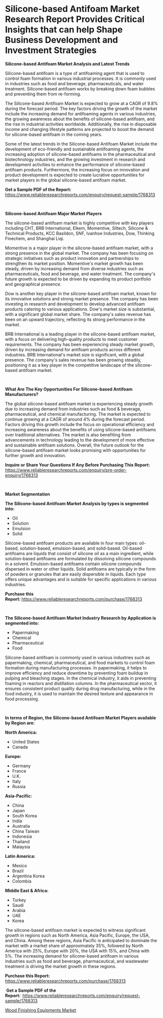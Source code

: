 <p><h1>Silicone-based Antifoam Market Research Report Provides Critical Insights that can help Shape Business Development and Investment Strategies</h1></p><p><strong>Silicone-based Antifoam Market Analysis and Latest Trends</strong></p>
<p><p>Silicone-based antifoam is a type of antifoaming agent that is used to control foam formation in various industrial processes. It is commonly used in industries such as food and beverage, pharmaceuticals, and water treatment. Silicone-based antifoam works by breaking down foam bubbles and preventing them from re-forming.</p><p>The Silicone-based Antifoam Market is expected to grow at a CAGR of 9.8% during the forecast period. The key factors driving the growth of the market include the increasing demand for antifoaming agents in various industries, the growing awareness about the benefits of silicone-based antifoam, and the rise in industrial activities worldwide. Additionally, the rise in disposable income and changing lifestyle patterns are projected to boost the demand for silicone-based antifoam in the coming years.</p><p>Some of the latest trends in the Silicone-based Antifoam Market include the development of eco-friendly and sustainable antifoaming agents, the increasing adoption of silicone-based antifoams in the pharmaceutical and biotechnology industries, and the growing investment in research and development activities to enhance the performance of silicone-based antifoam products. Furthermore, the increasing focus on innovation and product development is expected to create lucrative opportunities for market players in the global silicone-based antifoam market.</p></p>
<p><strong>Get a Sample PDF of the Report:&nbsp;</strong> <a href="https://www.reliableresearchreports.com/enquiry/request-sample/1768313">https://www.reliableresearchreports.com/enquiry/request-sample/1768313</a></p>
<p>&nbsp;</p>
<p><strong>Silicone-based Antifoam Major Market Players</strong></p>
<p><p>The silicone-based antifoam market is highly competitive with key players including CHT, BRB International, Elkem, Momentive, Siltech, Silicone & Technical Products, KCC Basildon, SNF, Ivanhoe Industries, Dow, Thinking Finechem, and Shanghai Liqi. </p><p>Momentive is a major player in the silicone-based antifoam market, with a strong presence in the global market. The company has been focusing on strategic initiatives such as product innovation and partnerships to strengthen its market position. Momentive's market growth has been steady, driven by increasing demand from diverse industries such as pharmaceuticals, food and beverage, and water treatment. The company's future growth is expected to be driven by expanding its product portfolio and geographical presence.</p><p>Dow is another key player in the silicone-based antifoam market, known for its innovative solutions and strong market presence. The company has been investing in research and development to develop advanced antifoam products catering to various applications. Dow's market size is substantial, with a significant global market share. The company's sales revenue has been on an upward trajectory, reflecting its strong performance in the market.</p><p>BRB International is a leading player in the silicone-based antifoam market, with a focus on delivering high-quality products to meet customer requirements. The company has been experiencing steady market growth, driven by increasing demand for antifoam products across different industries. BRB International's market size is significant, with a global presence. The company's sales revenue has been growing steadily, positioning it as a key player in the competitive landscape of the silicone-based antifoam market.</p></p>
<p>&nbsp;</p>
<p><strong>What Are The Key Opportunities For Silicone-based Antifoam Manufacturers?</strong></p>
<p><p>The global silicone-based antifoam market is experiencing steady growth due to increasing demand from industries such as food & beverage, pharmaceutical, and chemical manufacturing. The market is expected to continue growing at a CAGR of around 4% during the forecast period. Factors driving this growth include the focus on operational efficiency and increasing awareness about the benefits of using silicone-based antifoams over traditional alternatives. The market is also benefiting from advancements in technology leading to the development of more effective and sustainable antifoam solutions. Overall, the future outlook for the silicone-based antifoam market looks promising with opportunities for further growth and innovation.</p></p>
<p><strong>Inquire or Share Your Questions If Any Before Purchasing This Report:</strong> <a href="https://www.reliableresearchreports.com/enquiry/pre-order-enquiry/1768313">https://www.reliableresearchreports.com/enquiry/pre-order-enquiry/1768313</a></p>
<p>&nbsp;</p>
<p><strong>Market Segmentation</strong></p>
<p><strong>The Silicone-based Antifoam Market Analysis by types is segmented into:</strong></p>
<p><ul><li>Oil</li><li>Solution</li><li>Emulsion</li><li>Solid</li></ul></p>
<p><p>Silicone-based antifoam products are available in four main types: oil-based, solution-based, emulsion-based, and solid-based. Oil-based antifoams are liquids that consist of silicone oil as a main ingredient, while solution-based antifoams are formulated by dissolving silicone compounds in a solvent. Emulsion-based antifoams contain silicone compounds dispersed in water or other liquids. Solid antifoams are typically in the form of powders or granules that are easily dispersible in liquids. Each type offers unique advantages and is suitable for specific applications in various industries.</p></p>
<p><strong>Purchase this Report:&nbsp;</strong><a href="https://www.reliableresearchreports.com/purchase/1768313">https://www.reliableresearchreports.com/purchase/1768313</a></p>
<p>&nbsp;</p>
<p><strong>The Silicone-based Antifoam Market Industry Research by Application is segmented into:</strong></p>
<p><ul><li>Papermaking</li><li>Chemical</li><li>Pharmaceutical</li><li>Food</li></ul></p>
<p><p>Silicone-based antifoam is commonly used in various industries such as papermaking, chemical, pharmaceutical, and food markets to control foam formation during manufacturing processes. In papermaking, it helps to improve efficiency and reduce downtime by preventing foam buildup in pulping and bleaching stages. In the chemical industry, it aids in preventing foaming in reactors and distillation columns. In the pharmaceutical sector, it ensures consistent product quality during drug manufacturing, while in the food industry, it is used to maintain the desired texture and appearance in food processing.</p></p>
<p>&nbsp;</p>
<p><strong>In terms of Region, the Silicone-based Antifoam Market Players available by Region are:</strong></p>
<p>
    <p> <strong> North America: </strong>
        <ul>
            <li>United States</li>
            <li>Canada</li>
        </ul>
        </p> 
    <p> <strong> Europe: </strong>
        <ul>
            <li>Germany</li>
            <li>France</li>
            <li>U.K.</li>
            <li>Italy</li>
            <li>Russia</li>
        </ul>
        </p> 
    <p> <strong> Asia-Pacific: </strong>
        <ul>
            <li>China</li>
            <li>Japan</li>
            <li>South Korea</li>
            <li>India</li>
            <li>Australia</li>
            <li>China Taiwan</li>
            <li>Indonesia</li>
            <li>Thailand</li>
            <li>Malaysia</li>
        </ul>
        </p> 
    <p> <strong> Latin America: </strong>
        <ul>
            <li>Mexico</li>
            <li>Brazil</li>
            <li>Argentina Korea</li>
            <li>Colombia</li>
        </ul>
        </p> 
    <p> <strong> Middle East & Africa: </strong>
        <ul>
            <li>Turkey</li>
            <li>Saudi</li>
            <li>Arabia</li>
            <li>UAE</li>
            <li>Korea</li>
        </ul>
    </p>
    </p>
<p><p>The silicone-based antifoam market is expected to witness significant growth in regions such as North America, Asia Pacific, Europe, the USA, and China. Among these regions, Asia Pacific is anticipated to dominate the market with a market share of approximately 35%, followed by North America with 25%, Europe with 20%, the USA with 15%, and China with 5%. The increasing demand for silicone-based antifoam in various industries such as food and beverage, pharmaceutical, and wastewater treatment is driving the market growth in these regions.</p></p>
<p><strong>Purchase this Report: </strong><a href="https://www.reliableresearchreports.com/purchase/1768313">https://www.reliableresearchreports.com/purchase/1768313</a></p>
<p>&nbsp;<strong>Get a Sample PDF of the Report:&nbsp;&nbsp;</strong><a href="https://www.reliableresearchreports.com/enquiry/request-sample/1768313">https://www.reliableresearchreports.com/enquiry/request-sample/1768313</a></p>
<p><strong></strong></p>
<p><p><a href="https://five-trouble-98a.notion.site/Wood-Finishing-Equipments-Market-Research-Report-Provides-Critical-Insights-that-can-help-Shape-Busi-580bbb4203c8483ca9594c4aa26a460e">Wood Finishing Equipments Market</a></p></p>